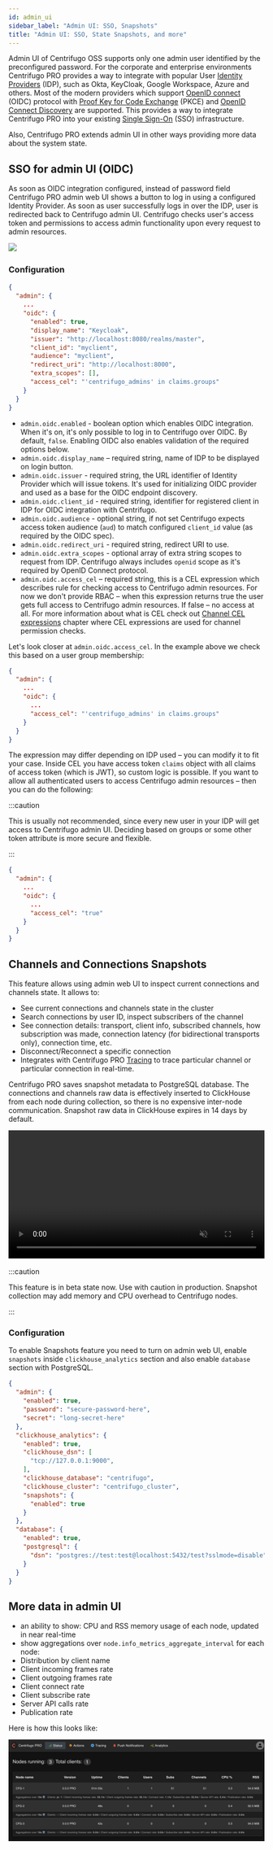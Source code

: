 ```yaml
---
id: admin_ui
sidebar_label: "Admin UI: SSO, Snapshots"
title: "Admin UI: SSO, State Snapshots, and more"
---
```


Admin UI of Centrifugo OSS supports only one admin user identified by the preconfigured password. For the corporate and enterprise environments Centrifugo PRO provides a way to integrate with popular User [Identity Providers](https://en.wikipedia.org/wiki/Identity_provider) (IDP), such as Okta, KeyCloak, Google Workspace, Azure and others. Most of the modern providers which support [OpenID connect](https://openid.net/specs/openid-connect-core-1_0.html) (OIDC) protocol with [Proof Key for Code Exchange](https://oauth.net/2/pkce/)
(PKCE) and [OpenID Connect Discovery](https://openid.net/specs/openid-connect-discovery-1_0.html) are supported. This provides a way to integrate Centrifugo PRO into your existing [Single Sign-On](https://en.wikipedia.org/wiki/Single_sign-on) (SSO) infrastructure.

Also, Centrifugo PRO extends admin UI in other ways providing more data about the system state.

## SSO for admin UI (OIDC)

As soon as OIDC integration configured, instead of password field Centrifugo PRO admin web UI shows a button to log in using a configured Identity Provider. As soon as user successfully logs in over the IDP, user is redirected back to Centrifugo admin UI. Centrifugo checks user's access token and permissions to access admin functionality upon every request to admin resources.

![](/img/admin_idp_auth.png)

### Configuration

```json title="config.json"
{
  "admin": {
    ...
    "oidc": {
      "enabled": true,
      "display_name": "Keycloak",
      "issuer": "http://localhost:8080/realms/master",
      "client_id": "myclient",
      "audience": "myclient",
      "redirect_uri": "http://localhost:8000",
      "extra_scopes": [],
      "access_cel": "'centrifugo_admins' in claims.groups"
    }
  }
}
```

* `admin.oidc.enabled` - boolean option which enables OIDC integration. When it's on, it's only possible to log in to Centrifugo over OIDC. By default, `false`. Enabling OIDC also enables validation of the required options below.
* `admin.oidc.display_name` – required string, name of IDP to be displayed on login button.
* `admin.oidc.issuer` - required string, the URL identifier of Identity Provider which will issue tokens. It's used for initializing OIDC provider and used as a base for the OIDC endpoint discovery.
* `admin.oidc.client_id` - required string, identifier for registered client in IDP for OIDC integration with Centrifugo.
* `admin.oidc.audience` - optional string, if not set Centrifugo expects access token audience (`aud`) to match configured `client_id` value (as required by the OIDC spec).
* `admin.oidc.redirect_uri` - required string, redirect URI to use.
* `admin.oidc.extra_scopes` - optional array of extra string scopes to request from IDP. Centrifugo always includes `openid` scope as it's required by OpenID Connect protocol.
* `admin.oidc.access_cel` – required string, this is a CEL expression which describes rule for checking access to Centrifugo admin resources. For now we don't provide RBAC – when this expression returns true the user gets full access to Centrifugo admin resources. If false – no access at all. For more information about what is CEL check out [Channel CEL expressions](./cel_expressions.md) chapter where CEL expressions are used for channel permission checks.

Let's look closer at `admin.oidc.access_cel`. In the example above we check this based on a user group membership:

```json title="config.json"
{
  "admin": {
    ...
    "oidc": {
      ...
      "access_cel": "'centrifugo_admins' in claims.groups"
    }
  }
}
```

The expression may differ depending on IDP used – you can modify it to fit your case. Inside CEL you have access token `claims` object with all claims of access token (which is JWT), so custom logic is possible. If you want to allow all authenticated users to access Centrifugo admin resources – then you can do the following:

:::caution

This is usually not recommended, since every new user in your IDP will get access to Centrifugo admin UI. Deciding based on groups or some other token attribute is more secure and flexible.

:::

```json title="config.json"
{
  "admin": {
    ...
    "oidc": {
      ...
      "access_cel": "true"
    }
  }
}
```

## Channels and Connections Snapshots

This feature allows using admin web UI to inspect current connections and channels state. It allows to:

* See current connections and channels state in the cluster
* Search connections by user ID, inspect subscribers of the channel
* See connection details: transport, client info, subscribed channels, how subscription was made, connection latency (for bidirectional transports only), connection time, etc.
* Disconnect/Reconnect a specific connection
* Integrates with Centrifugo PRO [Tracing](./tracing.md) to trace particular channel or particular connection in real-time.

Centrifugo PRO saves snapshot metadata to PostgreSQL database. The connections and channels raw data is effectively inserted to ClickHouse from each node during collection, so there is no expensive inter-node communication. Snapshot raw data in ClickHouse expires in 14 days by default.

<video width="100%" loop={true} autoPlay="autoplay" muted controls src="/img/snapshots_demo.mp4"></video>

:::caution

This feature is in beta state now. Use with caution in production. Snapshot collection may add memory and CPU overhead to Centrifugo nodes.

:::

### Configuration

To enable Snapshots feature you need to turn on admin web UI, enable `snapshots` inside `clickhouse_analytics` section and also enable `database` section with PostgreSQL.

```json title="config.json"
{
  "admin": {
    "enabled": true,
    "password": "secure-password-here",
    "secret": "long-secret-here"
  },
  "clickhouse_analytics": {
    "enabled": true,
    "clickhouse_dsn": [
      "tcp://127.0.0.1:9000",
    ],
    "clickhouse_database": "centrifugo",
    "clickhouse_cluster": "centrifugo_cluster",
    "snapshots": {
      "enabled": true
    }
  },
  "database": {
    "enabled": true,
    "postgresql": {
      "dsn": "postgres://test:test@localhost:5432/test?sslmode=disable"
    }
  }
}
```

## More data in admin UI

* an ability to show: CPU and RSS memory usage of each node, updated in near real-time
* show aggregations over `node.info_metrics_aggregate_interval` for each node:
* Distribution by client name
* Client incoming frames rate
* Client outgoing frames rate
* Client connect rate
* Client subscribe rate
* Server API calls rate
* Publication rate

Here is how this looks like:

![PRO UI](/img/pro_admin_ui_status.jpg)
